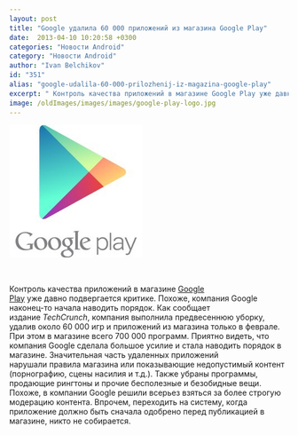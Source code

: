 ```yaml
---
layout: post
title: "Google удалила 60 000 приложений из магазина Google Play"
date:  2013-04-10 10:20:58 +0300
categories: "Новости Android"
category: "Новости Android"
author: "Ivan Belchikov"
id: "351"
alias: "google-udalila-60-000-prilozhenij-iz-magazina-google-play"
excerpt: " Контроль качества приложений в магазине Google Play уже давно подвергается критике. Похоже, компания Google наконец-то начала наводить порядок. Как сообщает издание <em>TechCrunch</em>, компания выполнила предвесеннюю уборку, удалив около 60 000 игр и приложений из магазина только в феврале. При этом в магазине всего 700 000 программ."
image: /oldImages/images/images/google-play-logo.jpg
---
```

<img src="/oldImages/images/images/google-play-logo.jpg" alt="Google Play" width="239" height="239" >

 

Контроль качества приложений в магазине <a href="index.php?option=com_content&amp;view=article&amp;id=91&amp;catid=8&amp;Itemid=102">Google Play</a> уже давно подвергается критике. Похоже, компания Google наконец-то начала наводить порядок. Как сообщает издание <em>TechCrunch</em>, компания выполнила предвесеннюю уборку, удалив около 60 000 игр и приложений из магазина только в феврале. При этом в магазине всего 700 000 программ.
Приятно видеть, что компания Google сделала большое усилие и стала наводить порядок в магазине. Значительная часть удаленных приложений нарушали правила магазина или показывающие недопустимый контент (порнографию, сцены насилия и т.д.). Также убраны программы, продающие рингтоны и прочие бесполезные и безобидные вещи. Похоже, в компании Google решили всерьез взяться за более строгую модерацию контента. Впрочем, переходить на систему, когда приложение должно быть сначала одобрено перед публикацией в магазине, никто не собирается.

 
